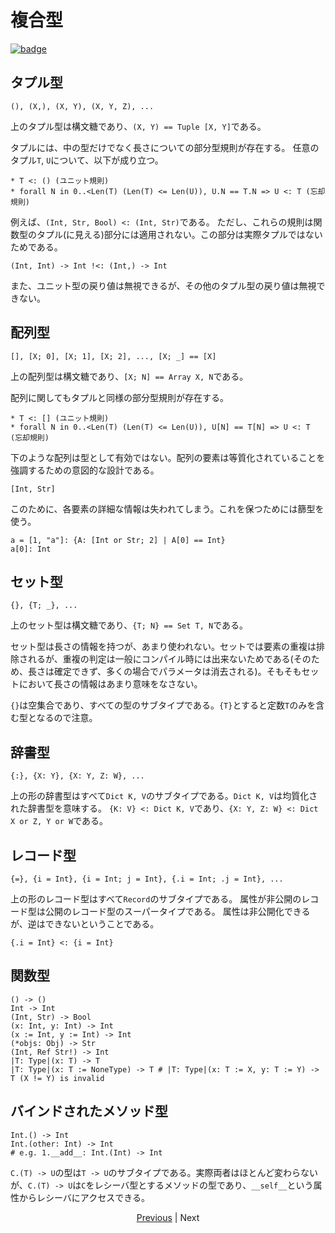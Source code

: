# 複合型

[![badge](https://img.shields.io/endpoint.svg?url=https%3A%2F%2Fgezf7g7pd5.execute-api.ap-northeast-1.amazonaws.com%2Fdefault%2Fsource_up_to_date%3Fowner%3Derg-lang%26repos%3Derg%26ref%3Dmain%26path%3Ddoc/EN/syntax/type/compound.md%26commit_hash%3D96b113c47ec6ca7ad91a6b486d55758de00d557d)](https://gezf7g7pd5.execute-api.ap-northeast-1.amazonaws.com/default/source_up_to_date?owner=erg-lang&repos=erg&ref=main&path=doc/EN/syntax/type/advanced.md&commit_hash=96b113c47ec6ca7ad91a6b486d55758de00d557d)

## タプル型

```erg
(), (X,), (X, Y), (X, Y, Z), ...
```

上のタプル型は構文糖であり、`(X, Y) == Tuple [X, Y]`である。

タプルには、中の型だけでなく長さについての部分型規則が存在する。
任意のタプル`T`, `U`について、以下が成り立つ。

```erg
* T <: () (ユニット規則)
* forall N in 0..<Len(T) (Len(T) <= Len(U)), U.N == T.N => U <: T (忘却規則)
```

例えば、`(Int, Str, Bool) <: (Int, Str)`である。
ただし、これらの規則は関数型のタプル(に見える)部分には適用されない。この部分は実際タプルではないためである。

```erg
(Int, Int) -> Int !<: (Int,) -> Int
```

また、ユニット型の戻り値は無視できるが、その他のタプル型の戻り値は無視できない。

## 配列型

```erg
[], [X; 0], [X; 1], [X; 2], ..., [X; _] == [X]
```

上の配列型は構文糖であり、`[X; N] == Array X, N`である。

配列に関してもタプルと同様の部分型規則が存在する。

```erg
* T <: [] (ユニット規則)
* forall N in 0..<Len(T) (Len(T) <= Len(U)), U[N] == T[N] => U <: T (忘却規則)
```

下のような配列は型として有効ではない。配列の要素は等質化されていることを強調するための意図的な設計である。

```erg
[Int, Str]
```

このために、各要素の詳細な情報は失われてしまう。これを保つためには篩型を使う。

```erg
a = [1, "a"]: {A: [Int or Str; 2] | A[0] == Int}
a[0]: Int
```

## セット型

```erg
{}, {T; _}, ...
```

上のセット型は構文糖であり、`{T; N} == Set T, N`である。

セット型は長さの情報を持つが、あまり使われない。セットでは要素の重複は排除されるが、重複の判定は一般にコンパイル時には出来ないためである(そのため、長さは確定できず、多くの場合でパラメータは消去される)。そもそもセットにおいて長さの情報はあまり意味をなさない。

`{}`は空集合であり、すべての型のサブタイプである。`{T}`とすると定数`T`のみを含む型となるので注意。

## 辞書型

```erg
{:}, {X: Y}, {X: Y, Z: W}, ...
```

上の形の辞書型はすべて`Dict K, V`のサブタイプである。`Dict K, V`は均質化された辞書型を意味する。
`{K: V} <: Dict K, V`であり、`{X: Y, Z: W} <: Dict X or Z, Y or W`である。

## レコード型

```erg
{=}, {i = Int}, {i = Int; j = Int}, {.i = Int; .j = Int}, ...
```

上の形のレコード型はすべて`Record`のサブタイプである。
属性が非公開のレコード型は公開のレコード型のスーパータイプである。
属性は非公開化できるが、逆はできないということである。

```erg
{.i = Int} <: {i = Int}
```

## 関数型

```erg
() -> ()
Int -> Int
(Int, Str) -> Bool
(x: Int, y: Int) -> Int
(x := Int, y := Int) -> Int
(*objs: Obj) -> Str
(Int, Ref Str!) -> Int
|T: Type|(x: T) -> T
|T: Type|(x: T := NoneType) -> T # |T: Type|(x: T := X, y: T := Y) -> T (X != Y) is invalid
```

## バインドされたメソッド型

```erg
Int.() -> Int
Int.(other: Int) -> Int
# e.g. 1.__add__: Int.(Int) -> Int
```

`C.(T) -> U`の型は`T -> U`のサブタイプである。実際両者はほとんど変わらないが、`C.(T) -> U`は`C`をレシーバ型とするメソッドの型であり、`__self__`という属性からレシーバにアクセスできる。

<p align='center'>
    <a href='./19_bound.md'>Previous</a> | Next
</p>
